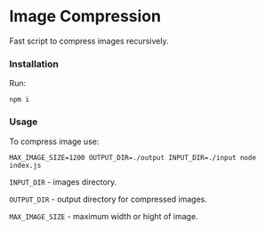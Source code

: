 # Image Compression

Fast script to compress images recursively.

### Installation

Run:
```
npm i
```

### Usage

To compress image use:

```
MAX_IMAGE_SIZE=1200 OUTPUT_DIR=./output INPUT_DIR=./input node index.js
```

`INPUT_DIR` - images directory.

`OUTPUT_DIR` - output directory for compressed images.

`MAX_IMAGE_SIZE` - maximum width or hight of image.